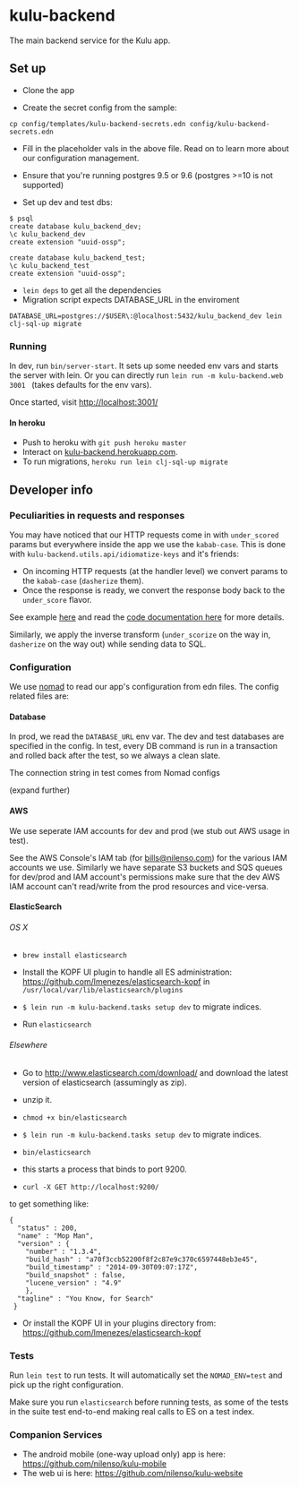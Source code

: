 # kulu-backend

The main backend service for the Kulu app.

## Set up

* Clone the app

* Create the secret config from the sample:
```
cp config/templates/kulu-backend-secrets.edn config/kulu-backend-secrets.edn
```
* Fill in the placeholder vals in the above file. Read on to learn
  more about our configuration management.

* Ensure that you're running postgres 9.5 or 9.6 (postgres >=10 is not supported)
* Set up dev and test dbs:
```
$ psql
create database kulu_backend_dev;
\c kulu_backend_dev
create extension "uuid-ossp";

create database kulu_backend_test;
\c kulu_backend_test
create extension "uuid-ossp";
```
* `lein deps` to get all the dependencies
* Migration script expects DATABASE_URL in the enviroment
```
DATABASE_URL=postgres://$USER\:@localhost:5432/kulu_backend_dev lein clj-sql-up migrate
```

### Running

In dev, run `bin/server-start`. It sets up some needed env vars and
starts the server with lein. Or you can directly run `lein run -m kulu-backend.web 3001
` (takes defaults for the env vars).

Once started, visit [http://localhost:3001/](http://localhost:3001/)

#### In heroku

* Push to heroku with `git push heroku master`
* Interact on
  [kulu-backend.herokuapp.com](https://kulu-backend.herokuapp.com).
* To run migrations, `heroku run lein clj-sql-up migrate`

## Developer info

### Peculiarities in requests and responses

You may have noticed that our HTTP requests come in with
`under_scored` params but everywhere inside the app we use the
`kabab-case`. This is done with
`kulu-backend.utils.api/idiomatize-keys` and it's friends:

+ On incoming HTTP requests (at the handler level) we convert params
  to the `kabab-case` (`dasherize` them).
+ Once the response is ready, we convert the response body back to the
  `under_score` flavor.

See example [here](src/kulu_backend/handler.clj) and read the
[code documentation here](src/kulu_backend/utils/api.clj) for more
details.

Similarly, we apply the inverse transform (`under_scorize` on the way
in, `dasherize` on the way out) while sending data to SQL.

### Configuration

We use [nomad](https://github.com/james-henderson/nomad) to read our
app's configuration from edn files. The config related files are:

#### Database

In prod, we read the `DATABASE_URL` env var. The dev and test
databases are specified in the config. In test, every DB command is
run in a transaction and rolled back after the test, so we always a
clean slate.

The connection string in test comes from Nomad configs

(expand further)

#### AWS

We use seperate IAM accounts for dev and prod (we stub out AWS usage
in test).

See the AWS Console's IAM tab (for bills@nilenso.com) for the various
IAM accounts we use. Similarly we have separate S3 buckets and SQS
queues for dev/prod and IAM account's permissions make sure that the
dev AWS IAM account can't read/write from the prod resources and vice-versa.

#### ElasticSearch

###### OS X
+ `brew install elasticsearch`

+ Install the KOPF UI plugin to handle all ES administration: https://github.com/lmenezes/elasticsearch-kopf in `/usr/local/var/lib/elasticsearch/plugins`

+ `$ lein run -m kulu-backend.tasks setup dev` to migrate indices.

+ Run `elasticsearch`

###### Elsewhere

+ Go to http://www.elasticsearch.com/download/ and download the latest version of elasticsearch (assumingly as zip).

+ unzip it.

+ `chmod +x bin/elasticsearch`

+ `$ lein run -m kulu-backend.tasks setup dev` to migrate indices.

+ `bin/elasticsearch`

+ this starts a process that binds to port 9200.

+ `curl -X GET http://localhost:9200/`

to get something like:

    {
      "status" : 200,
      "name" : "Mop Man",
      "version" : {
        "number" : "1.3.4",
        "build_hash" : "a70f3ccb52200f8f2c87e9c370c6597448eb3e45",
        "build_timestamp" : "2014-09-30T09:07:17Z",
        "build_snapshot" : false,
        "lucene_version" : "4.9"
        },
      "tagline" : "You Know, for Search"
     }

+ Or install the KOPF UI in your plugins directory from: https://github.com/lmenezes/elasticsearch-kopf

### Tests

Run `lein test` to run tests. It will automatically set the `NOMAD_ENV=test` and pick up the right configuration.

Make sure you run `elasticsearch` before running tests, as some of the tests in the suite test end-to-end making real calls to ES on a test index.

### Companion Services

* The android mobile (one-way upload only) app is here: https://github.com/nilenso/kulu-mobile
* The web ui is here: https://github.com/nilenso/kulu-website
